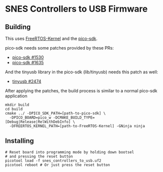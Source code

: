 # SNES Controllers to USB Firmware

## Building

This uses [FreeRTOS-Kernel](https://github.com/FreeRTOS/FreeRTOS-Kernel.git)
and the [pico-sdk](https://github.com/raspberrypi/pico-sdk.git).

pico-sdk needs some patches provided by these PRs:
 - [pico-sdk #1530](https://github.com/raspberrypi/pico-sdk/pull/1530)
 - [pico-sdk #1635](https://github.com/raspberrypi/pico-sdk/pull/1635)

And the tinyusb library in the pico-sdk (lib/tinyusb) needs this patch as well:
 - [tinyusb #2474](https://github.com/hathach/tinyusb/pull/2474)

After applying the patches, the build process is similar to a normal pico-sdk
application

```
mkdir build
cd build
cmake ../ -DPICO_SDK_PATH=[path-to-pico-sdk] \
  -DPICO_BOARD=pico_w -DCMAKE_BUILD_TYPE=[Debug|Release|RelWithDebInfo] \
  -DFREERTOS_KERNEL_PATH=[path-to-FreeRTOS-Kernel] -GNinja ninja
```

## Installing

```
# Reset board into programming mode by holding down bootsel
# and pressing the reset button
picotool load -f snes_controllers_to_usb.uf2
picotool reboot # Or just press the reset button
```
